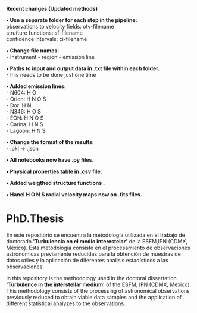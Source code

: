 **Recent changes (Updated methods)**

**• Use a separate folder for each step in the pipeline:** \
observations to velocity fields: otv-filename\
strufture functions: sf-filename\
confidence intervals: ci-filename

**• Change file names:** \
	- Instrument - region - emission line
	
**• Paths to input and output data in .txt file within each folder.**\
-This needs to be done just one time

**• Added emission lines:** \
	- N604: H O\
	- Orion: H N O S\
	- Dor: H N\
	- N346: H O S\
	- EON: H N O S\
	- Carina: H N S\
	- Lagoon: H N S
	
**• Change the format of the results:** \
	- .pkl -> .json

**• All notebooks now have .py files.**

**• Physical properties table in .csv file.**

**• Added weigthed structure functions .**

**• Hanel  H O N S radial velocity maps now on .fits files.**

# PhD.Thesis

En este repositorio se encuentra la metodología utilizada en el trabajo de doctorado
**'Turbulencia en el medio interestelar'** de la ESFM,IPN (CDMX, México). 
Esta metodología consiste en el procesamiento de observaciones astronomicas
previamente reducidas para la obtención de muestras de 
datos utiles y la aplicación de diferentes análisis estadísticos a las observaciones.

In this repository is the methodology used in the doctoral dissertation **'Turbulence in the interstellar medium'** 
of the ESFM, IPN (CDMX, Mexico). This methodology consists of the processing of astronomical observations 
previously reduced to obtain viable data samples and the application of different
statistical analyzes to the observations.
